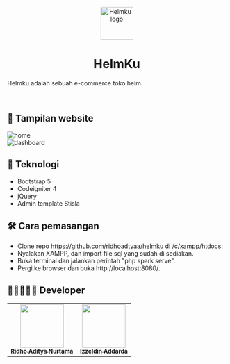 <p align="center">
    <img src="https://i.ibb.co/hgdhRLY/logo.png" alt="Helmku logo" width="75" height="75">
</p>

<h1 align="center">HelmKu</h1>

<p>
  Helmku adalah sebuah e-commerce toko helm.
</p>

<br>

## 🎨 Tampilan website

![home](https://i.ibb.co/CBsnysW/image.png)
<br>
![dashboard](https://i.ibb.co/M67KQsN/image.png)

## 🎡 Teknologi

- Bootstrap 5
- Codeigniter 4
- jQuery
- Admin template Stisla

## 🛠 Cara pemasangan
- Clone repo https://github.com/ridhoadtyaa/helmku di /c/xampp/htdocs.
- Nyalakan XAMPP, dan import file sql yang sudah di sediakan.
- Buka terminal dan jalankan perintah "php spark serve".
- Pergi ke browser dan buka http://localhost:8080/.

## 👨🏻‍🤝‍👨🏻 Developer
<table>
  <tr>
    <td align="center"><a href="https://github.com/ridhoadtyaa"><img src="https://avatars.githubusercontent.com/u/74553877?v=4" width="100px;" alt=""/><br /><sub><b>Ridho Aditya Nurtama</b></sub></a></td>
    <td align="center"><a href="https://github.com/zelsaddr"><img src="https://avatars.githubusercontent.com/u/38206617?v=4" width="100px;" alt=""/><br /><sub><b>Izzeldin Addarda</b></sub></a></td>
  </tr>
</table>

